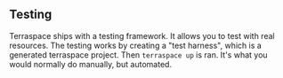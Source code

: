 ## Testing

Terraspace ships with a testing framework. It allows you to test with real resources. The testing works by creating a "test harness", which is a generated terraspace project. Then `terraspace up` is ran. It's what you would normally do manually, but automated.
